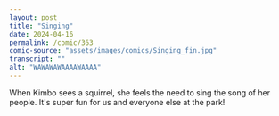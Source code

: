 ```yaml
---
layout: post
title: "Singing"
date: 2024-04-16
permalink: /comic/363
comic-source: "assets/images/comics/Singing_fin.jpg"
transcript: ""
alt: "WAWAWAWAAAAWAAAA"
---
```

When Kimbo sees a squirrel, she feels the need to sing the song of her people. It's super fun for us and everyone else at the park!
